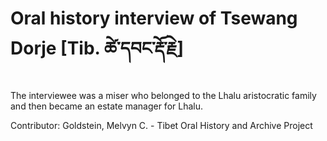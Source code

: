 # Oral history interview of Tsewang Dorje [Tib. ཚེ་དབང་རྡོ་རྗེ]  
The interviewee was a miser who belonged to the Lhalu aristocratic family and then became an estate manager for Lhalu. 

Contributor: Goldstein, Melvyn C. - Tibet Oral History and Archive Project  

